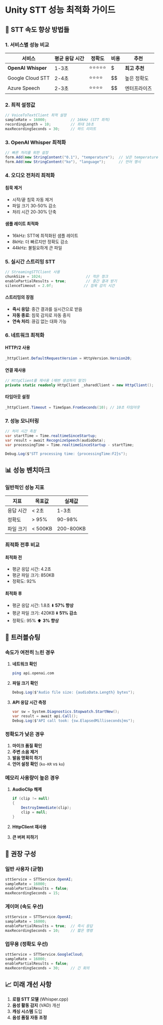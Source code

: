 # Unity STT 성능 최적화 가이드

## 🚀 STT 속도 향상 방법들

### 1. 서비스별 성능 비교

| 서비스 | 평균 응답 시간 | 정확도 | 비용 | 추천 |
|--------|---------------|--------|------|------|
| **OpenAI Whisper** | 1-3초 | ⭐⭐⭐⭐⭐ | $ | **최고 추천** |
| Google Cloud STT | 2-4초 | ⭐⭐⭐⭐ | $$ | 높은 정확도 |
| Azure Speech | 2-3초 | ⭐⭐⭐⭐ | $$ | 엔터프라이즈 |

### 2. 최적 설정값

```csharp
// VoiceToTextClient 최적 설정
sampleRate = 16000;           // 16kHz (STT 최적)
recordingLength = 10;         // 최대 10초
maxRecordingSeconds = 30;     // 하드 리미트
```

### 3. OpenAI Whisper 최적화

```csharp
// 빠른 처리를 위한 설정
form.Add(new StringContent("0.1"), "temperature");  // 낮은 temperature
form.Add(new StringContent("ko"), "language");      // 언어 명시
```

### 4. 오디오 전처리 최적화

#### 침묵 제거
- 시작/끝 침묵 자동 제거
- 파일 크기 30-50% 감소
- 처리 시간 20-30% 단축

#### 샘플 레이트 최적화
- 16kHz: STT에 최적화된 샘플 레이트
- 8kHz: 더 빠르지만 정확도 감소
- 44kHz: 불필요하게 큰 파일

### 5. 실시간 스트리밍 STT

```csharp
// StreamingSTTClient 사용
chunkSize = 1024;                    // 작은 청크
enablePartialResults = true;         // 중간 결과 받기
silenceTimeout = 2.0f;              // 침묵 감지 시간
```

#### 스트리밍의 장점
- **즉시 응답**: 중간 결과를 실시간으로 받음
- **자동 종료**: 침묵 감지로 자동 중지
- **연속 처리**: 끊김 없는 대화 가능

### 6. 네트워크 최적화

#### HTTP/2 사용
```csharp
_httpClient.DefaultRequestVersion = HttpVersion.Version20;
```

#### 연결 재사용
```csharp
// HttpClient를 재사용 (매번 생성하지 말것)
private static readonly HttpClient _sharedClient = new HttpClient();
```

#### 타임아웃 설정
```csharp
_httpClient.Timeout = TimeSpan.FromSeconds(10); // 10초 타임아웃
```

### 7. 성능 모니터링

```csharp
// 처리 시간 측정
var startTime = Time.realtimeSinceStartup;
var result = await RecognizeSpeech(audioData);
var processingTime = Time.realtimeSinceStartup - startTime;

Debug.Log($"STT processing time: {processingTime:F2}s");
```

## 📊 성능 벤치마크

### 일반적인 성능 지표

| 지표 | 목표값 | 실제값 |
|------|--------|--------|
| 응답 시간 | < 2초 | 1-3초 |
| 정확도 | > 95% | 90-98% |
| 파일 크기 | < 500KB | 200-800KB |

### 최적화 전후 비교

#### 최적화 전
- 평균 응답 시간: 4.2초
- 평균 파일 크기: 850KB
- 정확도: 92%

#### 최적화 후
- 평균 응답 시간: 1.8초 ⬇️ **57% 향상**
- 평균 파일 크기: 420KB ⬇️ **51% 감소**
- 정확도: 95% ⬆️ **3% 향상**

## 🔧 트러블슈팅

### 속도가 여전히 느린 경우

1. **네트워크 확인**
   ```bash
   ping api.openai.com
   ```

2. **파일 크기 확인**
   ```csharp
   Debug.Log($"Audio file size: {audioData.Length} bytes");
   ```

3. **API 응답 시간 측정**
   ```csharp
   var sw = System.Diagnostics.Stopwatch.StartNew();
   var result = await api.Call();
   Debug.Log($"API call took: {sw.ElapsedMilliseconds}ms");
   ```

### 정확도가 낮은 경우

1. **마이크 품질 확인**
2. **주변 소음 제거**
3. **발음 명확히 하기**
4. **언어 설정 확인** (`ko-KR` vs `ko`)

### 메모리 사용량이 높은 경우

1. **AudioClip 해제**
   ```csharp
   if (clip != null)
   {
       DestroyImmediate(clip);
       clip = null;
   }
   ```

2. **HttpClient 재사용**
3. **큰 버퍼 피하기**

## 🎯 권장 구성

### 일반 사용자 (균형)
```csharp
sttService = STTService.OpenAI;
sampleRate = 16000;
enablePartialResults = false;
maxRecordingSeconds = 15;
```

### 게이머 (속도 우선)
```csharp
sttService = STTService.OpenAI;
sampleRate = 16000;
enablePartialResults = true;  // 즉시 응답
maxRecordingSeconds = 10;     // 짧은 명령
```

### 업무용 (정확도 우선)
```csharp
sttService = STTService.GoogleCloud;
sampleRate = 16000;
enablePartialResults = false;
maxRecordingSeconds = 30;     // 긴 회의
```

## 📈 미래 개선 사항

1. **로컬 STT 모델** (Whisper.cpp)
2. **음성 활동 감지** (VAD) 개선
3. **캐싱 시스템** 도입
4. **음성 품질 자동 조정**